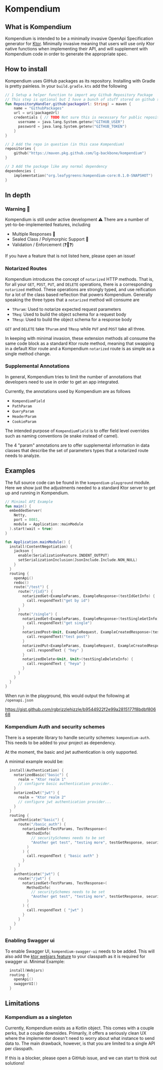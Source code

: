 # Kompendium

## What is Kompendium

Kompendium is intended to be a minimally invasive OpenApi Specification generator for [Ktor](https://ktor.io). 
Minimally invasive meaning that users will use only Ktor native functions when implementing their API, and will 
supplement with Kompendium code in order to generate the appropriate spec. 

## How to install

Kompendium uses GitHub packages as its repository.  Installing with Gradle is pretty painless.  In your `build.gradle.kts`
add the following 

```kotlin
// 1 Setup a helper function to import any Github Repository Package
// This step is optional but I have a bunch of stuff stored on github so I find it useful 😄
fun RepositoryHandler.github(packageUrl: String) = maven { 
    name = "GithubPackages"
    url = uri(packageUrl)
    credentials { // TODO Not sure this is necessary for public repositories?
      username = java.lang.System.getenv("GITHUB_USER")
      password = java.lang.System.getenv("GITHUB_TOKEN")
    } 
}

// 2 Add the repo in question (in this case Kompendium)
repositories {
    github("https://maven.pkg.github.com/lg-backbone/kompendium")
}

// 3 Add the package like any normal dependency
dependencies { 
    implementation("org.leafygreens:kompendium-core:0.1.0-SNAPSHOT")
}

```

## In depth

### Warning 🚨
Kompendium is still under active development ⚠️ There are a number of yet-to-be-implemented features, including 

- Multiple Responses 📜
- Sealed Class / Polymorphic Support 😬  
- Validation / Enforcement (❓👀❓)

If you have a feature that is not listed here, please open an issue!

### Notarized Routes 

Kompendium introduces the concept of `notarized` HTTP methods.  That is, for all your `GET`, `POST`, `PUT`, and `DELETE`
operations, there is a corresponding `notarized` method.  These operations are strongly typed, and use reification for 
a lot of the class based reflection that powers Kompendium.  Generally speaking the three types that a `notarized` method
will consume are

- `TParam`: Used to notarize expected request parameters
- `TReq`: Used to build the object schema for a request body
- `TResp`: Used to build the object schema for a response body

`GET` and `DELETE` take `TParam` and `TResp` while `PUT` and `POST` take all three.

In keeping with minimal invasion, these extension methods all consume the same code block as a standard Ktor route method,
meaning that swapping in a default Ktor route and a Kompendium `notarized` route is as simple as a single method change.

### Supplemental Annotations

In general, Kompendium tries to limit the number of annotations that developers need to use in order to get an app 
integrated.   

Currently, the annotations used by Kompendium are as follows 

- `KompendiumField`
- `PathParam`
- `QueryParam`
- `HeaderParam`
- `CookieParam`

The intended purpose of `KompendiumField` is to offer field level overrides such as naming conventions (ie snake instead of camel).

The 4 "param" annotations are to offer supplemental information in data classes that describe the set of parameters types 
that a notarized route needs to analyze.

## Examples

The full source code can be found in the `kompendium-playground` module.  Here we show just the adjustments 
needed to a standard Ktor server to get up and running in Kompendium.  

```kotlin
// Minimal API Example
fun main() {
  embeddedServer(
    Netty,
    port = 8081,
    module = Application::mainModule
  ).start(wait = true)
}

fun Application.mainModule() {
  install(ContentNegotiation) {
    jackson {
      enable(SerializationFeature.INDENT_OUTPUT)
      setSerializationInclusion(JsonInclude.Include.NON_NULL)
    }
  }
  routing {
    openApi()
    redoc()
    route("/test") {
      route("/{id}") {
        notarizedGet<ExampleParams, ExampleResponse>(testIdGetInfo) {
          call.respondText("get by id")
        }
      }
      route("/single") {
        notarizedGet<ExampleParams, ExampleResponse>(testSingleGetInfo) {
          call.respondText("get single")
        }
        notarizedPost<Unit, ExampleRequest, ExampleCreatedResponse>(testSinglePostInfo) {
          call.respondText("test post")
        }
        notarizedPut<ExampleParams, ExampleRequest, ExampleCreatedResponse>(testSinglePutInfo) {
          call.respondText { "hey" }
        }
        notarizedDelete<Unit, Unit>(testSingleDeleteInfo) {
          call.respondText { "heya" }
        }
      }
    }
  }
}
```

When run in the playground, this would output the following at `/openapi.json` 

https://gist.github.com/rgbrizzlehizzle/b9544922f2e99a2815177f8bdbf80668

### Kompendium Auth and security schemes

There is a seperate library to handle security schemes: `kompendium-auth`. 
This needs to be added to your project as dependency.

At the moment, the basic and jwt authentication is only supported.

A minimal example would be:
```kotlin
  install(Authentication) {
    notarizedBasic("basic") {
      realm = "Ktor realm 1"
      // configure basic authentication provider..
    }
    notarizedJwt("jwt") {
      realm = "Ktor realm 2"
      // configure jwt authentication provider...
    }
  }
  routing {
    authenticate("basic") {
      route("/basic_auth") {
        notarizedGet<TestParams, TestResponse>(
          MethodInfo(
            // securitySchemes needs to be set
            "Another get test", "testing more", testGetResponse, securitySchemes = setOf("basic")
          )
        ) {
          call.respondText { "basic auth" }
        }
      }
    }
    authenticate("jwt") {
      route("/jwt") {
        notarizedGet<TestParams, TestResponse>(
          MethodInfo(
            // securitySchemes needs to be set
            "Another get test", "testing more", testGetResponse, securitySchemes = setOf("jwt")
          )
        ) {
          call.respondText { "jwt" }
        }
      }
    }
  }
```

### Enabling Swagger ui
To enable Swagger UI, `kompendium-swagger-ui` needs to be added.
This will also add the [ktor webjars feature](https://ktor.io/docs/webjars.html) to your classpath as it is required for swagger ui.
Minimal Example:
```kotlin
  install(Webjars)
  routing {
    openApi()
    swaggerUI()
  }
```

## Limitations

### Kompendium as a singleton

Currently, Kompendium exists as a Kotlin object.  This comes with a couple perks, but a couple downsides.  Primarily,
it offers a seriously clean UX where the implementer doesn't need to worry about what instance to send data to. The main
drawback, however, is that you are limited to a single API per classpath.  

If this is a blocker, please open a GitHub issue, and we can start to think out solutions! 
